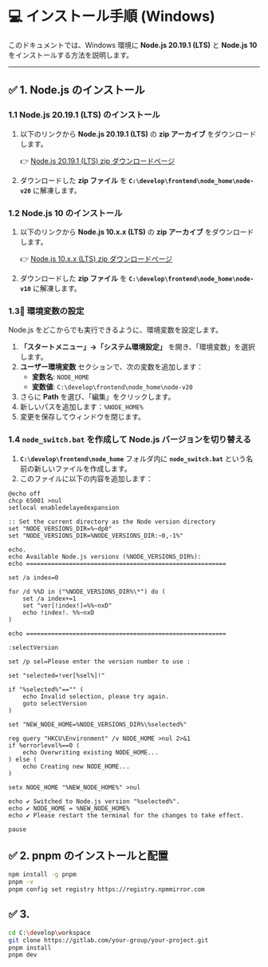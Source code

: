 # 💻 インストール手順 (Windows)

このドキュメントでは、Windows 環境に **Node.js 20.19.1 (LTS)** と **Node.js 10** をインストールする方法を説明します。

---

## ✅ 1. Node.js のインストール

### 1.1 Node.js 20.19.1 (LTS) のインストール

1. 以下のリンクから **Node.js 20.19.1 (LTS)** の **zip アーカイブ** をダウンロードします。

   👉 [Node.js 20.19.1 (LTS) zip ダウンロードページ](https://nodejs.org/dist/v20.19.1/node-v20.19.1-x64.zip)

2. ダウンロードした **zip ファイル** を **`C:\develop\frontend\node_home\node-v20`** に解凍します。

### 1.2 Node.js 10 のインストール

1. 以下のリンクから **Node.js 10.x.x (LTS)** の **zip アーカイブ** をダウンロードします。

   👉 [Node.js 10.x.x (LTS) zip ダウンロードページ](https://nodejs.org/dist/v10.24.1/node-v10.24.1-x64.zip)

2. ダウンロードした **zip ファイル** を **`C:\develop\frontend\node_home\node-v10`** に解凍します。

### 1.3🔎 環境変数の設定

Node.js をどこからでも実行できるように、環境変数を設定します。

1. **「スタートメニュー」→「システム環境設定」** を開き、「環境変数」を選択します。
2. **ユーザー環境変数** セクションで、次の変数を追加します：
   - **変数名**: `NODE_HOME`
   - **変数値**: `C:\develop\frontend\node_home\node-v20`
3. さらに **Path** を選び、「編集」をクリックします。
4. 新しいパスを追加します：`%NODE_HOME%`
5. 変更を保存してウィンドウを閉じます。

### 1.4 `node_switch.bat` を作成して Node.js バージョンを切り替える

1. **`C:\develop\frontend\node_home`** フォルダ内に **`node_switch.bat`** という名前の新しいファイルを作成します。
2. このファイルに以下の内容を追加します：

```batch
@echo off
chcp 65001 >nul
setlocal enabledelayedexpansion

:: Set the current directory as the Node version directory
set "NODE_VERSIONS_DIR=%~dp0"
set "NODE_VERSIONS_DIR=%NODE_VERSIONS_DIR:~0,-1%"

echo.
echo Available Node.js versions (%NODE_VERSIONS_DIR%):
echo ========================================================

set /a index=0

for /d %%D in ("%NODE_VERSIONS_DIR%\*") do (
    set /a index+=1
    set "ver[!index!]=%%~nxD"
    echo !index!. %%~nxD
)

echo ========================================================

:selectVersion

set /p sel=Please enter the version number to use :

set "selected=!ver[%sel%]!"

if "%selected%"=="" (
    echo Invalid selection, please try again.
    goto selectVersion
)

set "NEW_NODE_HOME=%NODE_VERSIONS_DIR%\%selected%"

reg query "HKCU\Environment" /v NODE_HOME >nul 2>&1
if %errorlevel%==0 (
    echo Overwriting existing NODE_HOME...
) else (
    echo Creating new NODE_HOME...
)

setx NODE_HOME "%NEW_NODE_HOME%" >nul

echo ✔ Switched to Node.js version "%selected%".
echo ✔ NODE_HOME = %NEW_NODE_HOME%
echo ✔ Please restart the terminal for the changes to take effect.

pause
```

## ✅ 2. pnpm のインストールと配置

```bash
npm install -g pnpm
pnpm -v
pnpm config set registry https://registry.npmmirror.com
```

## ✅ 3.

```bash
cd C:\develop\workspace
git clone https://gitlab.com/your-group/your-project.git
pnpm install
pnpm dev
```
